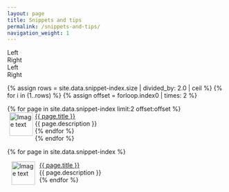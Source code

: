 ```yaml
---
layout: page
title: Snippets and tips
permalink: /snippets-and-tips/
navigation_weight: 1
---
```


<div class="box_row">
    <div class="boxed_page">
      <div class="index_item_left">
        Left
      </div>
      <div class="index_item_right">
        Right
      </div>
    </div>
    <div class="boxed_page">
      <div class="index_item_left">
        Left
      </div>
      <div class="index_item_right">
        Right
      </div>
    </div>
</div>


{% assign rows = site.data.snippet-index.size | divided_by: 2.0 | ceil %}
{% for i in (1..rows) %}
  {% assign offset = forloop.index0 | times: 2 %}
  <div>
    {% for page in site.data.snippet-index limit:2 offset:offset %}
      <div class="boxed_page">
        <div class="index_item_left">
          <img src="{{ page.image }}" alt="Image text" style="margin: 0px 5px" width="54" height="54" align="left"/>
        </div>
        <div class="index_item_right">
          <a href="{{ page.url }}">{{ page.title }}</a><br>
          {{ page.description }}
          <br>
        </div>
      </div>
    {% endfor %}
  </div>
{% endfor %}

{% for page in site.data.snippet-index %}
  <div class="boxed_page">
    <div>
      <img src="{{ page.image }}" alt="Image text" style="margin: 0px 10px" width="54" height="54" align="left"/>
    </div>
    <div>
      <a href="{{ page.url }}">{{ page.title }}</a><br>
      {{ page.description }}
      <br>
    </div>
  </div>
{% endfor %}
<br><br>

